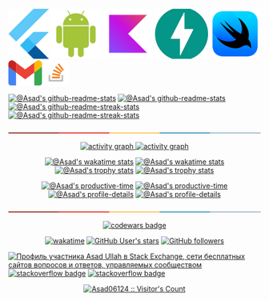 <!--suppress HtmlDeprecatedAttribute -->


<a href="https://docs.flutter.dev/"><img src="./assets/flutter.png" alt="Flutter" height="100" title="Flutter reference"></a>
<a href="https://developer.android.com/reference"><img src="./assets/android-plain.svg" alt="android" height="100" title="Android reference"></a>
<a href="https://kotlinlang.org/docs/home.html"><img src="./assets/kotlin-original.svg" alt="kotlin" height="100" title="Kotlin documentation"></a>
<a href="https://fastapi.tiangolo.com/"><img src="./assets/fast.png" alt="Fast API" height="100" title="Fast API documentation"></a>
<a href="https://developer.apple.com/documentation/swiftui/"><img src="./assets/swift.png" alt="Swift UI" height="100" title="Swift documentation"></a>
<a href="mailto:asadbalqani@gmail.com"><img src="./assets/gmail.png" alt="Gmail" height="50" title="Send mail"></a>
<a href="https://stackoverflow.com/users/17998444/asad-ullah"><img src="./assets/stack_overflow.svg" alt="ru.stackoverflow" height="50" title="ru.stackoverflow profile"></a>
 

<p align="center">

<!-- OLD github-readme-stats
<a href="https://github.com/asad06124?tab=repositories"><img src="https://github-readme-stats.vercel.app/api?username=Asad06124&theme=gotham&show_icons=true&count_private=true&hide_border=true"  width="48%" alt="@Asad's github-readme-stats"/></a>
-->

<a href="https://github.com/Asad06124?tab=repositories#gh-dark-mode-only"><img src="https://github-readme-stats-one-bice.vercel.app/api?username=Asad06124&theme=gotham&show_icons=true&count_private=true&hide_border=true&role=OWNER,ORGANIZATION_MEMBER,COLLABORATOR"  width="48%" alt="@Asad's github-readme-stats"/></a>
<a href="https://github.com/Asad06124?tab=repositories#gh-light-mode-only"><img src="https://github-readme-stats-one-bice.vercel.app/api?username=Asad06124&theme=default&show_icons=true&count_private=true&hide_border=true&role=OWNER,ORGANIZATION_MEMBER,COLLABORATOR"  width="48%" alt="@Asad's github-readme-stats"/></a>
<a href="https://github.com/Asad06124?tab=stars#gh-dark-mode-only"><img src="https://github-readme-streak-stats.herokuapp.com?user=Asad06124&theme=gotham&hide_border=true&date_format=M%20j%5B%2C%20Y%5D"  width="48%" alt="@Asad's github-readme-streak-stats"/></a>
<a href="https://github.com/Asad06124?tab=stars#gh-light-mode-only"><img src="https://github-readme-streak-stats.herokuapp.com?user=Asad06124&theme=transparent&hide_border=true&date_format=M%20j%5B%2C%20Y%5D"  width="48%" alt="@Asad's github-readme-streak-stats"/></a>

</p>


<a href="https://play.kotlinlang.org"><img src="./assets/colored.png"  width="100%" alt="play.kotlinlang.org"/></a>


<!-- activity graph heroku-app start -->
<p align="center">
    <a href="https://wakatime.com/@asadbalqani#gh-dark-mode-only">
        <img src="https://github-readme-activity-graph.vercel.app/graph?username=Asad06124&theme=react-dark&hide_border=true&hide_title=false&area=true&custom_title=Total%20contribution%20graph%20in%20all%20repo" width="95%" alt="activity graph">
    </a>
    <a href="https://wakatime.com/@asadbalqani#gh-light-mode-only">
        <img src="https://github-readme-activity-graph.vercel.app/graph?username=Asad06124&theme=github-light&hide_border=true&hide_title=false&area=true&custom_title=Total%20contribution%20graph%20in%20all%20repo" width="95%" alt="activity graph">
    </a>
</p>
<!-- activity graph heroku-app end -->


<p align="center">
 <a href="https://github.com/asad06124#gh-dark-mode-only"><img src="https://github-readme-stats.vercel.app/api/top-langs/?username=felangel&layout=compact&langs_count=8&theme=onestar&no-frame=true&column=3&row=2"  width="40%" alt="@Asad's wakatime stats"/></a>
 <a href="https://github.com/asad06124#gh-light-mode-only"><img src="https://github-readme-stats.vercel.app/api/top-langs/?username=felangel&layout=compact&langs_count=8&theme=flat&no-frame=true&column=3&row=2"  width="40%" alt="@Asad's wakatime stats"/></a>
<a href="https://github.com/Asad06124?tab=achievements#gh-dark-mode-only"><img src="https://github-profile-trophy.vercel.app/?username=Asad06124&theme=onestar&no-frame=true&column=3&row=2"  width="38%" alt="@Asad's trophy stats"/></a>
<a href="https://github.com/Asad06124?tab=achievements#gh-light-mode-only"><img src="https://github-profile-trophy.vercel.app/?username=Asad06124&theme=flat&no-frame=true&column=3&row=2"  width="38%" alt="@Asad's trophy stats"/></a>
</p>



<p align="center">
<a href="https://github.com/pulls?q=is%3Apr+author%3AAsad06124+archived%3Afalse+is%3Aclosed#gh-dark-mode-only"><img src="https://github-profile-summary-cards.vercel.app/api/cards/productive-time?username=Asad06124&theme=github_dark&utcOffset=4"  width="31%" alt="@Asad's productive-time"/></a>
<a href="https://github.com/pulls?q=is%3Apr+author%3AAsad06124+archived%3Afalse+is%3Aclosed#gh-light-mode-only"><img src="https://github-profile-summary-cards.vercel.app/api/cards/productive-time?username=Asad06124&theme=github&utcOffset=4"  width="31%" alt="@Asad's productive-time"/></a>
<a href="https://github.com/issues?q=is%3Aissue+author%3AAsad06124+archived%3Afalse+is%3Aclosed#gh-dark-mode-only"><img src="https://github-profile-summary-cards.vercel.app/api/cards/profile-details?username=Asad06124&theme=github_dark&hide_border=true"  width="64%" alt="@Asad's profile-details"/></a>
<a href="https://github.com/issues?q=is%3Aissue+author%3AAsad06124+archived%3Afalse+is%3Aclosed#gh-light-mode-only"><img src="https://github-profile-summary-cards.vercel.app/api/cards/profile-details?username=Asad06124&theme=github&hide_border=true"  width="64%" alt="@Asad's profile-details"/></a>
</p>


<a href="https://rextester.com/l/python3_online_compiler"><img src="./assets/colored.png"  width="100%" alt="python3_online_compiler"/></a>


<p align="center">
    <a href="https://www.codewars.com/users/Asad06124">
        <img alt="codewars badge" src="https://www.codewars.com//users/Asad06124/badges/large">
    </a>
</p>


<p align="center">
<a href="https://wakatime.com/@asadbalqani"><img src="https://wakatime.com/badge/user/d2efdea8-328e-42fd-b016-334b5f385b3f.svg?style=social" alt="wakatime"></a>
<a href="https://github.com/Asad06124?tab=following"><img src="https://img.shields.io/github/stars/Asad06124?affiliations=OWNER%2CCOLLABORATOR%2CORGANIZATION_MEMBER&label=Total%20user%20stars%20in%20all%20repo&logoColor=red&style=social" alt="GitHub User's stars"></a>
<a href="https://github.com/Asad06124?tab=followers"><img src="https://img.shields.io/github/followers/Asad06124?&logoColor=red&style=social" alt="GitHub followers"></a>
</p>


<p align="center">

[//]: # (<a href="https://stackexchange.com/users/1604668/asad-ullah?tab=accounts#gh-dark-mode-only"><img src="https://stackexchange.com/users/flair/1604668.png?theme=dark" width="208" height="58" alt="Профиль участника Asad Ullah в Stack Exchange, сети бесплатных сайтов вопросов и ответов, управляемых сообществом" title="Профиль участника Asad Ullah в Stack Exchange, сети бесплатных сайтов вопросов и ответов, управляемых сообществом"></a>)
<a href="https://stackexchange.com/users/1604668/asad-ullah?tab=accounts#gh-light-mode-only"><img src="https://stackexchange.com/users/flair/1604668.png?theme=light" width="208" height="58" alt="Профиль участника Asad Ullah в Stack Exchange, сети бесплатных сайтов вопросов и ответов, управляемых сообществом" title="Профиль участника Asad Ullah в Stack Exchange, сети бесплатных сайтов вопросов и ответов, управляемых сообществом"></a>
<a href="https://stackoverflow.com/users/17998444/Asad06124#gh-dark-mode-only"><img alt="stackoverflow badge" height="58" src="https://github-readme-stackoverflow.vercel.app/?userID=17998444&theme=dark&layout=compact"></a>
<a href="https://stackoverflow.com/users/17998444/Asad06124#gh-light-mode-only"><img alt="stackoverflow badge" height="58" src="https://github-readme-stackoverflow.vercel.app/?userID=17998444&theme=light&layout=compact"></a>
</p>


<p align="center">
<a href="https://gist.github.com/Asad06124"><img src="https://profile-counter.glitch.me/{Asad06124}/count.svg" alt="Asad06124 :: Visitor's Count" /></a>
</p>
